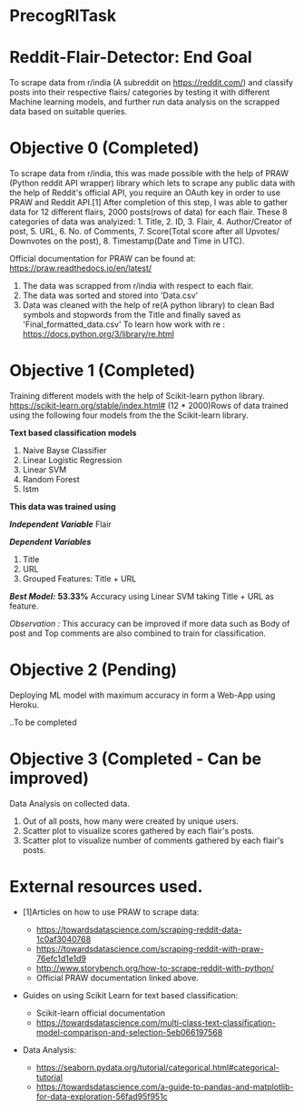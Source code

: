 # PrecogRITask


# Reddit-Flair-Detector: End Goal

To scrape data from r/india (A subreddit on https://reddit.com/) and classify posts into their respective flairs/ categories by testing it with different Machine learning models, and further run data analysis on the scrapped data based on suitable queries.


# Objective 0 (Completed)

To scrape data from r/india, this was made possible with the help of PRAW (Python reddit API wrapper) library which lets to scrape any public data with the help of Reddit's official API, you require an OAuth key in order to use PRAW and Reddit API.[1]
After completion of this step, I was able to gather data for 12 different flairs, 2000 posts(rows of data) for each flair. 
These 8 categories of data was analyized: 1. Title, 2. ID, 3. Flair, 4. Author/Creator of post, 5. URL, 6. No. of Comments, 7. Score(Total score after all Upvotes/ Downvotes on the post), 8. Timestamp(Date and Time in UTC). 

Official documentation for PRAW can be found at: https://praw.readthedocs.io/en/latest/

1. The data was scrapped from r/india with respect to each flair.
2. The data was sorted and stored into 'Data.csv'
3. Data was cleaned with the help of re(A python library) to clean Bad symbols and stopwords from the Title and finally saved as 'Final_formatted_data.csv' 
    To learn how work with re : https://docs.python.org/3/library/re.html
    

# Objective 1 (Completed)

Training different models with the help of Scikit-learn python library. https://scikit-learn.org/stable/index.html#
(12 * 2000)Rows of data trained using the following four models from the the Scikit-learn library.

**Text based classification models**
1. Naive Bayse Classifier
2. Linear Logistic Regression
3. Linear SVM
4. Random Forest
5. lstm

**This data was trained using**

***Independent Variable***
Flair

***Dependent Variables***
1. Title
2. URL
3. Grouped Features: Title + URL

***Best Model:*** **53.33%** Accuracy using Linear SVM taking Title + URL as feature.

*Observation :* This accuracy can be improved if more data such as Body of post and Top comments are also combined to train for classification. 

# Objective 2 (Pending)

Deploying ML model with maximum accuracy in form a Web-App using Heroku. 

..To be completed


# Objective 3 (Completed - Can be improved)

Data Analysis on collected data. 

1. Out of all posts, how many were created by unique users. 
2. Scatter plot to visualize scores gathered by each flair's posts.
3. Scatter plot to visualize number of comments gathered by each flair's posts.


# External resources used. 

- [1]Articles on how to use PRAW to scrape data:
  - https://towardsdatascience.com/scraping-reddit-data-1c0af3040768
  - https://towardsdatascience.com/scraping-reddit-with-praw-76efc1d1e1d9
  - http://www.storybench.org/how-to-scrape-reddit-with-python/
  - Official PRAW documentation linked above.
  
- Guides on using Scikit Learn for text based classification:
  - Scikit-learn official documentation
  - https://towardsdatascience.com/multi-class-text-classification-model-comparison-and-selection-5eb066197568
  
- Data Analysis:
  - https://seaborn.pydata.org/tutorial/categorical.html#categorical-tutorial
  - https://towardsdatascience.com/a-guide-to-pandas-and-matplotlib-for-data-exploration-56fad95f951c
